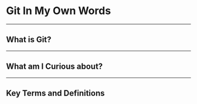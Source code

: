 # Git In My Own Words
---

## What is Git?

---
## What am I Curious about?

---
## Key Terms and Definitions
